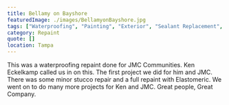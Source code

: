 ```yaml
---
title: Bellamy on Bayshore
featuredImage: ./images/BellamyonBayshore.jpg
tags: ["Waterproofing", "Painting", "Exterior", "Sealant Replacement", "Stucco Repair", "Multi-Unit Residential"]
category: Repaint
quote: []
location: Tampa
---
```


This was a waterproofing repaint done for JMC Communities.  Ken Eckelkamp called us in on this.  The first project we did for him and JMC.  There was some minor stucco repair and a full repaint with Elastomeric.  We went on to do many more projects for Ken and JMC.  Great people, Great Company.